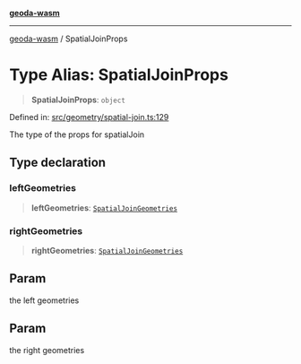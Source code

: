 [**geoda-wasm**](../README.md)

***

[geoda-wasm](../globals.md) / SpatialJoinProps

# Type Alias: SpatialJoinProps

> **SpatialJoinProps**: `object`

Defined in: [src/geometry/spatial-join.ts:129](https://github.com/GeoDaCenter/geoda-lib/blob/0ad3977fd23db605b1dc766f99d329a28ef59f68/src/js/src/geometry/spatial-join.ts#L129)

The type of the props for spatialJoin

## Type declaration

### leftGeometries

> **leftGeometries**: [`SpatialJoinGeometries`](SpatialJoinGeometries.md)

### rightGeometries

> **rightGeometries**: [`SpatialJoinGeometries`](SpatialJoinGeometries.md)

## Param

the left geometries

## Param

the right geometries
